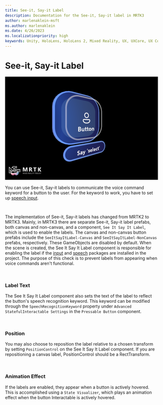 ```yaml
---
title: See-it, Say-it Label
description: Documentation for the See-it, Say-it label in MRTK3
author: marlenaklein-msft
ms.author: marlenaklein
ms.date: 4/26/2023
ms.localizationpriority: high
keywords: Unity, HoloLens, HoloLens 2, Mixed Reality, UX, UXCore, UX Core, packaging
---
```


# See-it, Say-it Label

![Image showing a button with a see-it, say-it label](images/seeitsayitlabel.png)

You can use See-it, Say-it labels to communicate the voice command keyword for a button to the user. For the keyword to work, you have to set up [speech input](/windows/mixed-reality/mrtk-unity/mrtk3-input/packages/input/speech).

<br/>

The implementation of See-it, Say-it labels has changed from MRTK2 to MRTK3. Mainly, in MRTK3 there are separate See-it, Say-it label prefabs, both canvas and non-canvas, and a component, `See It Say It Label`, which is used to enable the labels. The canvas and non-canvas button prefabs include the `SeeItSayItLabel-Canvas` and `SeeItSayItLabel-NonCanvas` prefabs, respectively. These GameObjects are disabled by default. When the scene is created, the See It Say It Label component is responsible for enabling the label if the [input](/windows/mixed-reality/mrtk-unity/mrtk3-input/packages/input/overview) and [speech](/windows/mixed-reality/mrtk-unity/mrtk3-windowsspeech/packages/windowsspeech/overview) packages are installed in the project. The purpose of this check is to prevent labels from appearing when voice commands aren't functional.

<br/>

### Label Text 

The See It Say It Label component also sets the text of the label to reflect the button's speech recognition keyword. This keyword can be modified through the `SpeechRecognitionKeyword` property under `Advanced StatefulInteractable Settings` in the `Pressable Button` component. 

<br/>

### Position
You may also choose to reposition the label relative to a chosen transform by setting `PositionControl` on the See It Say It Label component. If you are repositioning a canvas label, PositionControl should be a RectTransform. 

<br/>

### Animation Effect
If the labels are enabled, they appear when a button is actively hovered. This is accomplished using a `State Visualizer`, which plays an animation effect when the button Interactable is actively hovered.